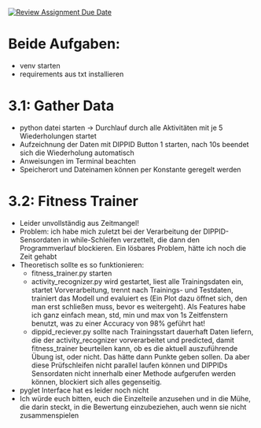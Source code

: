 [![Review Assignment Due Date](https://classroom.github.com/assets/deadline-readme-button-22041afd0340ce965d47ae6ef1cefeee28c7c493a6346c4f15d667ab976d596c.svg)](https://classroom.github.com/a/EppqwQTz)

# Beide Aufgaben:
- venv starten
- requirements aus txt installieren

# 3.1: Gather Data
- python datei starten -> Durchlauf durch alle Aktivitäten mit je 5 Wiederholungen startet
- Aufzeichnung der Daten mit DIPPID Button 1 starten, nach 10s beendet sich die Wiederholung automatisch
- Anweisungen im Terminal beachten
- Speicherort und Dateinamen können per Konstante geregelt werden

# 3.2: Fitness Trainer
- Leider unvollständig aus Zeitmangel!
- Problem: ich habe mich zuletzt bei der Verarbeitung der DIPPID-Sensordaten in while-Schleifen verzettelt, die dann den Programmverlauf blockieren. Ein lösbares Problem, hätte ich noch die Zeit gehabt
- Theoretisch sollte es so funktionieren:
  - fitness_trainer.py starten
  - activity_recognizer.py wird gestartet, liest alle Trainingsdaten ein, startet Vorverarbeitung, trennt nach Trainings- und Testdaten, trainiert das Modell und evaluiert es (Ein Plot dazu öffnet sich, den man erst schließen muss, bevor es weitergeht). Als Features habe ich ganz einfach mean, std, min und max von 1s Zeitfenstern benutzt, was zu einer Accuracy von 98% geführt hat!
  - dippid_reciever.py sollte nach Trainingsstart dauerhaft Daten liefern, die der activity_recognizer vorverarbeitet und predicted, damit fitness_trainer beurteilen kann, ob es die aktuell auszuführende Übung ist, oder nicht. Das hätte dann Punkte geben sollen. Da aber diese Prüfschleifen nicht parallel laufen können und DIPPIDs Sensordaten nicht innerhalb einer Methode aufgerufen werden können, blockiert sich alles gegenseitig.
- pyglet Interface hat es leider noch nicht
- Ich würde euch bitten, euch die Einzelteile anzusehen und in die Mühe, die darin steckt, in die Bewertung einzubeziehen, auch wenn sie nicht zusammenspielen
